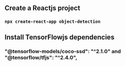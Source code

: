 
## Create a Reactjs project
### `npx create-react-app object-detection`

## Install TensorFlowjs dependencies 
### "@tensorflow-models/coco-ssd": "^2.1.0" and "@tensorflow/tfjs": "^2.4.0",

